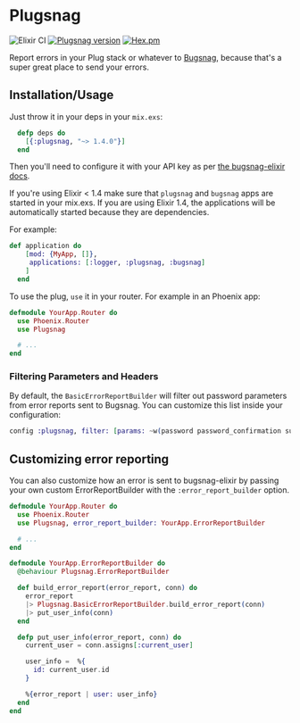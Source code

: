 # Plugsnag 
![Elixir CI](https://github.com/bugsnag-elixir/plugsnag/workflows/Elixir%20CI/badge.svg)
[![Plugsnag version](https://img.shields.io/hexpm/v/plugsnag.svg)](https://hex.pm/packages/plugsnag)
[![Hex.pm](https://img.shields.io/hexpm/dt/plugsnag.svg)](https://hex.pm/packages/plugsnag)

Report errors in your Plug stack or whatever to [Bugsnag](https://bugsnag.com),
because that's a super great place to send your errors.

## Installation/Usage

Just throw it in your deps in your `mix.exs`:

```elixir
  defp deps do
    [{:plugsnag, "~> 1.4.0"}]
  end
```

Then you'll need to configure it with your API key as
per [the bugsnag-elixir
docs](https://github.com/jarednorman/bugsnag-elixir).

If you're using Elixir < 1.4 make sure that `plugsnag` and `bugsnag` apps are started in your mix.exs. If you are using Elixir 1.4, the applications will be automatically started because they are dependencies.

For example:

```elixir
def application do
    [mod: {MyApp, []},
     applications: [:logger, :plugsnag, :bugsnag]
    ]
  end
```

To use the plug, `use` it in your router. For example in an Phoenix app:

```elixir
defmodule YourApp.Router do
  use Phoenix.Router
  use Plugsnag

  # ...
end
```

### Filtering Parameters and Headers

By default, the `BasicErrorReportBuilder` will filter out password parameters from error reports sent to Bugsnag. You can customize this list inside your configuration:

```elixir
config :plugsnag, filter: [params: ~w(password password_confirmation super_sekrit), headers: []]

```

## Customizing error reporting

You can also customize how an error is sent to bugsnag-elixir by passing your
own custom ErrorReportBuilder with the `:error_report_builder` option.

```elixir
defmodule YourApp.Router do
  use Phoenix.Router
  use Plugsnag, error_report_builder: YourApp.ErrorReportBuilder

  # ...
end
```

```elixir
defmodule YourApp.ErrorReportBuilder do
  @behaviour Plugsnag.ErrorReportBuilder

  def build_error_report(error_report, conn) do
    error_report
    |> Plugsnag.BasicErrorReportBuilder.build_error_report(conn)
    |> put_user_info(conn)
  end

  defp put_user_info(error_report, conn) do
    current_user = conn.assigns[:current_user]

    user_info =  %{
      id: current_user.id
    }

    %{error_report | user: user_info}
  end
end
```
